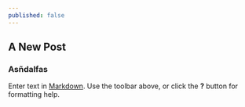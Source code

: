 ```yaml
---
published: false
---
```


## A New Post
### Asñdalfas

Enter text in [Markdown](http://daringfireball.net/projects/markdown/). Use the toolbar above, or click the **?** button for formatting help.
